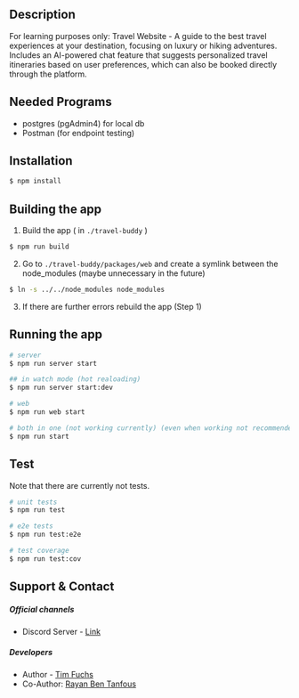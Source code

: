 ## Description
For learning purposes only:
Travel Website - A guide to the best travel experiences at your destination, focusing on luxury or hiking adventures. Includes an AI-powered chat feature that suggests personalized travel itineraries based on user preferences, which can also be booked directly through the platform.

## Needed Programs
- postgres (pgAdmin4) for local db
- Postman (for endpoint testing)

## Installation

```bash
$ npm install
```

## Building the app
1. Build the app ( in `./travel-buddy` )
```bash
$ npm run build
```

2. Go to `./travel-buddy/packages/web` and create a symlink between the node_modules (maybe unnecessary in the future)
```bash
$ ln -s ../../node_modules node_modules  
```

3. If there are further errors rebuild the app (Step 1)

## Running the app

```bash
# server
$ npm run server start

## in watch mode (hot realoading)
$ npm run server start:dev

# web
$ npm run web start

# both in one (not working currently) (even when working not recommended)
$ npm run start
```

## Test
Note that there are currently not tests.
```bash
# unit tests
$ npm run test

# e2e tests
$ npm run test:e2e

# test coverage
$ npm run test:cov
```

## Support & Contact
##### Official channels
- Discord Server - [Link](https://discord.gg/f3wWhnH2Hy)

##### Developers
- Author - [Tim Fuchs](https://github.com/FixFaxt)
- Co-Author: [Rayan Ben Tanfous](https://github.com/FixFaxt)
